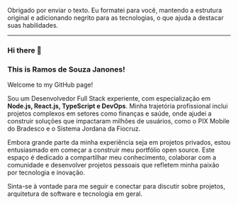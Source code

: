 Obrigado por enviar o texto. Eu formatei para você, mantendo a estrutura original e adicionando negrito para as tecnologias, o que ajuda a destacar suas habilidades.

---
### Hi there 👋
### This is Ramos de Souza Janones!

Welcome to my GitHub page!

Sou um Desenvolvedor Full Stack experiente, com especialização em **Node.js, React.js, TypeScript e DevOps**. Minha trajetória profissional inclui projetos complexos em setores como finanças e saúde, onde ajudei a construir soluções que impactaram milhões de usuários, como o PIX Mobile do Bradesco e o Sistema Jordana da Fiocruz.

Embora grande parte da minha experiência seja em projetos privados, estou entusiasmado em começar a construir meu portfólio open source. Este espaço é dedicado a compartilhar meu conhecimento, colaborar com a comunidade e desenvolver projetos pessoais que refletem minha paixão por tecnologia e inovação.

Sinta-se à vontade para me seguir e conectar para discutir sobre projetos, arquitetura de software e tecnologia em geral.
